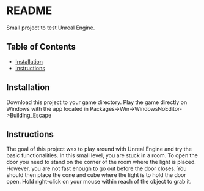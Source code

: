 # README

Small project to test Unreal Engine. 

## Table of Contents

- [Installation](#installation)
- [Instructions](#instructions)

## Installation

Download this project to your game directory.
Play the game directly on Windows with the app located in Packages->Win->WindowsNoEditor->Building_Escape

## Instructions

The goal of this project was to play around with Unreal Engine and try the basic functionalities.
In this small level, you are stuck in a room. To open the door you need to stand on the corner of the room where the light is placed.
However, you are not fast enough to go out before the door closes. You should then place the cone and cube where the light is to hold the door open.
Hold right-click on your mouse within reach of the object to grab it.

